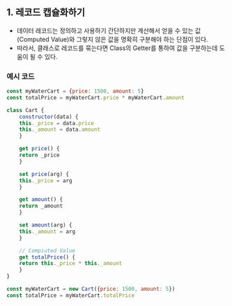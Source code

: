 ## 1. 레코드 캡슐화하기

   - 데이터 레코드는 정의하고 사용하기 간단하지만 계산해서 얻을 수 있는 값 (Computed Value)와 그렇지 않은 값을 명확히 구분해야 하는 단점이 있다.
   - 따라서, 클래스로 레코드를 묶는다면 Class의 Getter를 통하여 값을 구분하는데 도움이 될 수 있다.

### 예시 코드

```js
const myWaterCart = {price: 1500, amount: 5}
const totalPrice = myWaterCart.price * myWaterCart.amount
```

```js
class Cart {
    constructor(data) {
    this._price = data.price
    this._amount = data.amount
    }

    get price() {
    return _price
    }

    set price(arg) {
    this._price = arg
    }

    get amount() {
    return _amount
    }

    set amount(arg) {
    this._amount = arg
    }

    // Compiuted Value
    get totalPrice() {
    return this._price * this._amount
    }
}

const myWaterCart = new Cart({price: 1500, amount: 5})
const totalPrice = myWaterCart.totalPrice
```